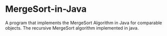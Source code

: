 # MergeSort-in-Java
A program that implements the MergeSort Algorithm in Java for comparable objects.
The recursive MergeSort algorithm implemented in java.

